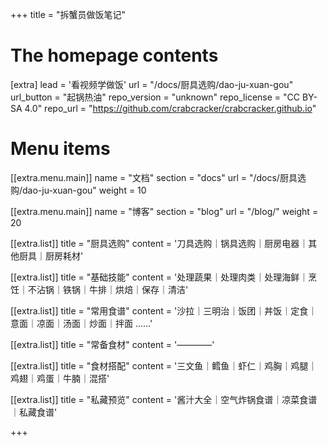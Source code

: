 +++
title = "拆蟹员做饭笔记"


# The homepage contents
[extra]
lead = '看视频学做饭'
url = "/docs/厨具选购/dao-ju-xuan-gou"
url_button = "起锅热油"
repo_version = "unknown"
repo_license = "CC BY-SA 4.0"
repo_url = "https://github.com/crabcracker/crabcracker.github.io"

# Menu items
[[extra.menu.main]]
name = "文档"
section = "docs"
url = "/docs/厨具选购/dao-ju-xuan-gou"
weight = 10

[[extra.menu.main]]
name = "博客"
section = "blog"
url = "/blog/"
weight = 20

[[extra.list]]
title = "厨具选购"
content = '刀具选购｜锅具选购｜厨房电器｜其他厨具｜厨房耗材'

[[extra.list]]
title = "基础技能"
content = '处理蔬果｜处理肉类｜处理海鲜｜烹饪｜不沾锅｜铁锅｜牛排｜烘焙｜保存｜清洁'

[[extra.list]]
title = "常用食谱"
content = '沙拉｜三明治｜饭团｜丼饭｜定食｜意面｜凉面｜汤面｜炒面｜拌面 ……'

[[extra.list]]
title = "常备食材"
content = '————'

[[extra.list]]
title = "食材搭配"
content = '三文鱼｜鳕鱼｜虾仁｜鸡胸｜鸡腿｜鸡翅｜鸡蛋｜牛腩｜混搭'

[[extra.list]]
title = "私藏预览"
content = '酱汁大全｜空气炸锅食谱｜凉菜食谱｜私藏食谱'

+++








